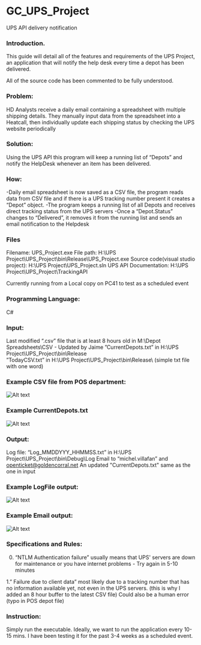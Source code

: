 # GC_UPS_Project
 UPS API delivery notification


### Introduction.  

This guide will detail all of the features and requirements of the UPS Project, an application that will notify the help desk every time a depot has been delivered.

All of the source code has been commented to be fully understood.




### Problem:  

HD Analysts receive a daily email containing a spreadsheet with multiple shipping details.
They manually input data from the spreadsheet into a Heatcall, then individually update each shipping status by checking the UPS website periodically


### Solution:  

Using the UPS API this program will keep a running list of “Depots” and notify the HelpDesk whenever an item has been delivered.


   ### How:  
   -Daily email spreadsheet is now saved as a CSV file, the program reads data from CSV file and if there is a UPS tracking number present it creates a
    “Depot” object.
   -The program keeps a running list of all Depots and receives direct tracking status from the UPS servers
   -Once a “Depot.Status” changes to “Delivered”, it removes it from the running list and sends an email notification to the Helpdesk

            
### Files  

Filename: UPS_Project.exe
File path: H:\UPS Project\UPS_Project\bin\Release\UPS_Project.exe
Source code(visual studio project): H:\UPS Project\UPS_Project.sln
UPS API Documentation: H:\UPS Project\UPS_Project\TrackingAPI

Currently running from a Local copy on PC41 to test as a scheduled event




### Programming Language:  

C#




### Input:  

Last modified “.csv” file that is at least 8 hours old in M:\Depot Spreadsheets\CSV - Updated by Jaime
”CurrentDepots.txt” in H:\UPS Project\UPS_Project\bin\Release\
”TodayCSV.txt” in H:\UPS Project\UPS_Project\bin\Release\   (simple txt file with one word)

   ### Example CSV file from POS department:
![Alt text](https://i.ibb.co/3WSJhky/CSV.png)


   ### Example CurrentDepots.txt
![Alt text](https://api.media.atlassian.com/file/ef43679d-19a1-4263-b729-a609310f1c70/image?mode=full-fit&client=406ab4e6-57b8-4dc5-af1e-1b1693335348&token=eyJhbGciOiJIUzI1NiJ9.eyJpc3MiOiI0MDZhYjRlNi01N2I4LTRkYzUtYWYxZS0xYjE2OTMzMzUzNDgiLCJhY2Nlc3MiOnsidXJuOmZpbGVzdG9yZTpmaWxlOmVmNDM2NzlkLTE5YTEtNDI2My1iNzI5LWE2MDkzMTBmMWM3MCI6WyJyZWFkIl19LCJleHAiOjE1OTU1NDYwMzMsIm5iZiI6MTU5NTU0MjY3M30.Sc05Y6m1AIIqJ4-zRQEbsVqu6o1_hDv2zBAIa7Je4xg)





### Output:  

Log file: “Log_MMDDYYY_HHMMSS.txt” in H:\UPS Project\UPS_Project\bin\Debug\Log
Email to “michel.villafan” and openticket@goldencorral.net
An updated "CurrentDepots.txt" same as the one in input

   ### Example LogFile output:
![Alt text](https://api.media.atlassian.com/file/ba87b003-6f86-47f7-b2f7-e7912ef8fe3c/image?mode=full-fit&client=406ab4e6-57b8-4dc5-af1e-1b1693335348&token=eyJhbGciOiJIUzI1NiJ9.eyJpc3MiOiI0MDZhYjRlNi01N2I4LTRkYzUtYWYxZS0xYjE2OTMzMzUzNDgiLCJhY2Nlc3MiOnsidXJuOmZpbGVzdG9yZTpmaWxlOmJhODdiMDAzLTZmODYtNDdmNy1iMmY3LWU3OTEyZWY4ZmUzYyI6WyJyZWFkIl19LCJleHAiOjE1OTU1NDYwOTgsIm5iZiI6MTU5NTU0MjczOH0.uQgELjtmMYlymhPnjNIMaUAMacrLm0JTnoPSHB15EpI)


   ### Example Email output:
![Alt text](https://api.media.atlassian.com/file/3f88d668-a6d4-442f-9897-6c48d0bcf823/image?mode=full-fit&client=406ab4e6-57b8-4dc5-af1e-1b1693335348&token=eyJhbGciOiJIUzI1NiJ9.eyJpc3MiOiI0MDZhYjRlNi01N2I4LTRkYzUtYWYxZS0xYjE2OTMzMzUzNDgiLCJhY2Nlc3MiOnsidXJuOmZpbGVzdG9yZTpmaWxlOjNmODhkNjY4LWE2ZDQtNDQyZi05ODk3LTZjNDhkMGJjZjgyMyI6WyJyZWFkIl19LCJleHAiOjE1OTU1NDYxMTUsIm5iZiI6MTU5NTU0Mjc1NX0.C2uyEGxSYFshTyDhapYD2B0BXl9y4J0xN2rWhag3lTE)




### Specifications and Rules:  

0. “NTLM Authentication failure” usually means that UPS' servers are down for maintenance or you have internet problems - Try again in 5-10 minutes

1.” Failure due to client data” most likely due to a tracking number that has no information available yet, not even in the UPS servers. (this is why I added an 8 hour buffer to the latest CSV file)
    Could also be a human error (typo in POS depot file)


### Instruction:  

Simply run the executable.
Ideally, we want to run the application every 10-15 mins. 
I have been testing it for the past 3-4 weeks as a scheduled event.
